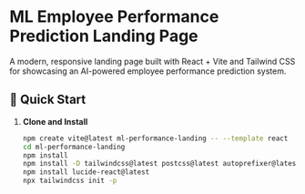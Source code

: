 # ML Employee Performance Prediction Landing Page

A modern, responsive landing page built with React + Vite and Tailwind CSS for showcasing an AI-powered employee performance prediction system.

## 🚀 Quick Start

1. **Clone and Install**
   ```bash
   npm create vite@latest ml-performance-landing -- --template react
   cd ml-performance-landing
   npm install
   npm install -D tailwindcss@latest postcss@latest autoprefixer@latest
   npm install lucide-react@latest
   npx tailwindcss init -p